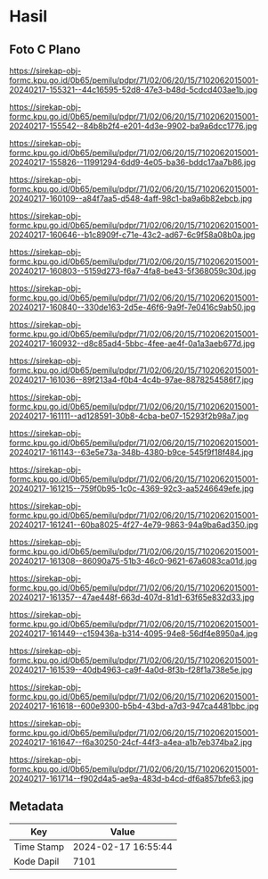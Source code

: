 # Hasil

## Foto C Plano

https://sirekap-obj-formc.kpu.go.id/0b65/pemilu/pdpr/71/02/06/20/15/7102062015001-20240217-155321--44c16595-52d8-47e3-b48d-5cdcd403ae1b.jpg

https://sirekap-obj-formc.kpu.go.id/0b65/pemilu/pdpr/71/02/06/20/15/7102062015001-20240217-155542--84b8b2f4-e201-4d3e-9902-ba9a6dcc1776.jpg

https://sirekap-obj-formc.kpu.go.id/0b65/pemilu/pdpr/71/02/06/20/15/7102062015001-20240217-155826--11991294-6dd9-4e05-ba36-bddc17aa7b86.jpg

https://sirekap-obj-formc.kpu.go.id/0b65/pemilu/pdpr/71/02/06/20/15/7102062015001-20240217-160109--a84f7aa5-d548-4aff-98c1-ba9a6b82ebcb.jpg

https://sirekap-obj-formc.kpu.go.id/0b65/pemilu/pdpr/71/02/06/20/15/7102062015001-20240217-160646--b1c8909f-c71e-43c2-ad67-6c9f58a08b0a.jpg

https://sirekap-obj-formc.kpu.go.id/0b65/pemilu/pdpr/71/02/06/20/15/7102062015001-20240217-160803--5159d273-f6a7-4fa8-be43-5f368059c30d.jpg

https://sirekap-obj-formc.kpu.go.id/0b65/pemilu/pdpr/71/02/06/20/15/7102062015001-20240217-160840--330de163-2d5e-46f6-9a9f-7e0416c9ab50.jpg

https://sirekap-obj-formc.kpu.go.id/0b65/pemilu/pdpr/71/02/06/20/15/7102062015001-20240217-160932--d8c85ad4-5bbc-4fee-ae4f-0a1a3aeb677d.jpg

https://sirekap-obj-formc.kpu.go.id/0b65/pemilu/pdpr/71/02/06/20/15/7102062015001-20240217-161036--89f213a4-f0b4-4c4b-97ae-8878254586f7.jpg

https://sirekap-obj-formc.kpu.go.id/0b65/pemilu/pdpr/71/02/06/20/15/7102062015001-20240217-161111--ad128591-30b8-4cba-be07-15293f2b98a7.jpg

https://sirekap-obj-formc.kpu.go.id/0b65/pemilu/pdpr/71/02/06/20/15/7102062015001-20240217-161143--63e5e73a-348b-4380-b9ce-545f9f18f484.jpg

https://sirekap-obj-formc.kpu.go.id/0b65/pemilu/pdpr/71/02/06/20/15/7102062015001-20240217-161215--759f0b95-1c0c-4369-92c3-aa5246649efe.jpg

https://sirekap-obj-formc.kpu.go.id/0b65/pemilu/pdpr/71/02/06/20/15/7102062015001-20240217-161241--60ba8025-4f27-4e79-9863-94a9ba6ad350.jpg

https://sirekap-obj-formc.kpu.go.id/0b65/pemilu/pdpr/71/02/06/20/15/7102062015001-20240217-161308--86090a75-51b3-46c0-9621-67a6083ca01d.jpg

https://sirekap-obj-formc.kpu.go.id/0b65/pemilu/pdpr/71/02/06/20/15/7102062015001-20240217-161357--47ae448f-663d-407d-81d1-63f65e832d33.jpg

https://sirekap-obj-formc.kpu.go.id/0b65/pemilu/pdpr/71/02/06/20/15/7102062015001-20240217-161449--c159436a-b314-4095-94e8-56df4e8950a4.jpg

https://sirekap-obj-formc.kpu.go.id/0b65/pemilu/pdpr/71/02/06/20/15/7102062015001-20240217-161539--40db4963-ca9f-4a0d-8f3b-f28f1a738e5e.jpg

https://sirekap-obj-formc.kpu.go.id/0b65/pemilu/pdpr/71/02/06/20/15/7102062015001-20240217-161618--600e9300-b5b4-43bd-a7d3-947ca4481bbc.jpg

https://sirekap-obj-formc.kpu.go.id/0b65/pemilu/pdpr/71/02/06/20/15/7102062015001-20240217-161647--f6a30250-24cf-44f3-a4ea-a1b7eb374ba2.jpg

https://sirekap-obj-formc.kpu.go.id/0b65/pemilu/pdpr/71/02/06/20/15/7102062015001-20240217-161714--f902d4a5-ae9a-483d-b4cd-df6a857bfe63.jpg


## Metadata

| Key        | Value               |
| ---------- | ------------------- |
| Time Stamp | 2024-02-17 16:55:44 |
| Kode Dapil | 7101                |



